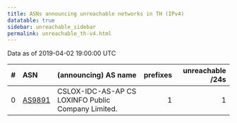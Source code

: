 ```yaml
---
title: ASNs announcing unreachable networks in TH (IPv4)
datatable: true
sidebar: unreachable_sidebar
permalink: unreachable_th-v4.html
---
```


Data as of 2019-04-02 19:00:00 UTC


<div class="datatable-begin"></div>

|   # | ASN                                  | (announcing) AS name                               |   prefixes |   unreachable /24s |
|----:|:-------------------------------------|:---------------------------------------------------|-----------:|-------------------:|
|   0 | [AS9891](unreachable_AS9891-v4.html) | CSLOX-IDC-AS-AP CS LOXINFO Public Company Limited. |          1 |                  1 |

<div class="datatable-end"></div>